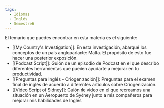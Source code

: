 ```yaml
---
tags:
  - Idiomas
  - Inglés
  - Semestre6
---
```

El temario que puedes encontrar en esta materia es el siguiente:
- [[My Country's Investigation]]: En esta investigación, abarqué los conceptos de un país angloparlante: Malta. El propósito de esto fue hacer una posterior exposición.
- [[Podcast Script]]: Guión de un episodio de Podcast en el que describo diferentes herramientas que pueden ayudarte a mejorar en tu productividad.
- [[Preguntas para Inglés - Criogenización]]: Preguntas para el examen final de inglés de acuerdo a diferentes artículos sobre Criogenización.
- [[Video Script of Sidney]]: Guión de video en el que recreamos una situación en un Aeropuerto de Sydney junto a mis compañeros para mejorar mis habilidades de Inglés.